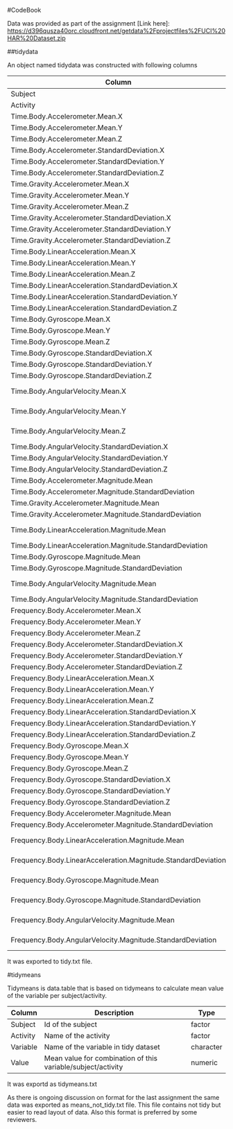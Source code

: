 #CodeBook

Data was provided as part of the assignment
[Link here]: https://d396qusza40orc.cloudfront.net/getdata%2Fprojectfiles%2FUCI%20HAR%20Dataset.zip


##tidydata

An object named tidydata was constructed with following columns

| Column | Original Variable |
|------------------------|-------------------------------------------------------------|
|Subject | |
|Activity | |
|Time.Body.Accelerometer.Mean.X | tBodyAcc-mean()-X |
|Time.Body.Accelerometer.Mean.Y | tBodyAcc-mean()-Y |
|Time.Body.Accelerometer.Mean.Z | tBodyAcc-mean()-Z |
|Time.Body.Accelerometer.StandardDeviation.X | tBodyAcc-std()-X |
|Time.Body.Accelerometer.StandardDeviation.Y | tBodyAcc-std()-Y |
|Time.Body.Accelerometer.StandardDeviation.Z | tBodyAcc-std()-Z |
|Time.Gravity.Accelerometer.Mean.X | tGravityAcc-mean()-X |
|Time.Gravity.Accelerometer.Mean.Y | tGravityAcc-mean()-Y |
|Time.Gravity.Accelerometer.Mean.Z | tGravityAcc-mean()-Z |
|Time.Gravity.Accelerometer.StandardDeviation.X | tGravityAcc-std()-X |
|Time.Gravity.Accelerometer.StandardDeviation.Y | tGravityAcc-std()-Y |
|Time.Gravity.Accelerometer.StandardDeviation.Z | tGravityAcc-std()-Z |
|Time.Body.LinearAcceleration.Mean.X | tBodyAccJerk-mean()-X |
|Time.Body.LinearAcceleration.Mean.Y | tBodyAccJerk-mean()-Y |
|Time.Body.LinearAcceleration.Mean.Z | tBodyAccJerk-mean()-Z |
|Time.Body.LinearAcceleration.StandardDeviation.X | tBodyAccJerk-std()-X |
|Time.Body.LinearAcceleration.StandardDeviation.Y | tBodyAccJerk-std()-Y |
|Time.Body.LinearAcceleration.StandardDeviation.Z | tBodyAccJerk-std()-Z |
|Time.Body.Gyroscope.Mean.X | tBodyGyro-mean()-X |
|Time.Body.Gyroscope.Mean.Y | tBodyGyro-mean()-Y |
|Time.Body.Gyroscope.Mean.Z | tBodyGyro-mean()-Z |
|Time.Body.Gyroscope.StandardDeviation.X | tBodyGyro-std()-X |
|Time.Body.Gyroscope.StandardDeviation.Y | tBodyGyro-std()-Y |
|Time.Body.Gyroscope.StandardDeviation.Z | tBodyGyro-std()-Z |
|Time.Body.AngularVelocity.Mean.X | tBodyGyroJerk-mean()-X |
|Time.Body.AngularVelocity.Mean.Y | tBodyGyroJerk-mean()-Y |
|Time.Body.AngularVelocity.Mean.Z | tBodyGyroJerk-mean()-Z |
|Time.Body.AngularVelocity.StandardDeviation.X | tBodyGyroJerk-std()-X |
|Time.Body.AngularVelocity.StandardDeviation.Y | tBodyGyroJerk-std()-Y |
|Time.Body.AngularVelocity.StandardDeviation.Z | tBodyGyroJerk-std()-Z |
|Time.Body.Accelerometer.Magnitude.Mean | tBodyAccMag-mean() |
|Time.Body.Accelerometer.Magnitude.StandardDeviation | tBodyAccMag-std() |
|Time.Gravity.Accelerometer.Magnitude.Mean | tGravityAccMag-mean() |
|Time.Gravity.Accelerometer.Magnitude.StandardDeviation | tGravityAccMag-std() |
|Time.Body.LinearAcceleration.Magnitude.Mean | tBodyAccJerkMag-mean() |
|Time.Body.LinearAcceleration.Magnitude.StandardDeviation | tBodyAccJerkMag-std() |
|Time.Body.Gyroscope.Magnitude.Mean | tBodyGyroMag-mean() |
|Time.Body.Gyroscope.Magnitude.StandardDeviation | tBodyGyroMag-std() |
|Time.Body.AngularVelocity.Magnitude.Mean | tBodyGyroJerkMag-mean() |
|Time.Body.AngularVelocity.Magnitude.StandardDeviation | tBodyGyroJerkMag-std() |
|Frequency.Body.Accelerometer.Mean.X | fBodyAcc-mean()-X |
|Frequency.Body.Accelerometer.Mean.Y | fBodyAcc-mean()-Y |
|Frequency.Body.Accelerometer.Mean.Z | fBodyAcc-mean()-Z |
|Frequency.Body.Accelerometer.StandardDeviation.X | fBodyAcc-std()-X |
|Frequency.Body.Accelerometer.StandardDeviation.Y | fBodyAcc-std()-Y |
|Frequency.Body.Accelerometer.StandardDeviation.Z | fBodyAcc-std()-Z |
|Frequency.Body.LinearAcceleration.Mean.X | fBodyAccJerk-mean()-X |
|Frequency.Body.LinearAcceleration.Mean.Y | fBodyAccJerk-mean()-Y |
|Frequency.Body.LinearAcceleration.Mean.Z | fBodyAccJerk-mean()-Z |
|Frequency.Body.LinearAcceleration.StandardDeviation.X | fBodyAccJerk-std()-X |
|Frequency.Body.LinearAcceleration.StandardDeviation.Y | fBodyAccJerk-std()-Y |
|Frequency.Body.LinearAcceleration.StandardDeviation.Z | fBodyAccJerk-std()-Z |
|Frequency.Body.Gyroscope.Mean.X | fBodyGyro-mean()-X |
|Frequency.Body.Gyroscope.Mean.Y | fBodyGyro-mean()-Y |
|Frequency.Body.Gyroscope.Mean.Z | fBodyGyro-mean()-Z |
|Frequency.Body.Gyroscope.StandardDeviation.X | fBodyGyro-std()-X |
|Frequency.Body.Gyroscope.StandardDeviation.Y | fBodyGyro-std()-Y |
|Frequency.Body.Gyroscope.StandardDeviation.Z | fBodyGyro-std()-Z |
|Frequency.Body.Accelerometer.Magnitude.Mean | fBodyAccMag-mean() |
|Frequency.Body.Accelerometer.Magnitude.StandardDeviation | fBodyAccMag-std() |
|Frequency.Body.LinearAcceleration.Magnitude.Mean | fBodyBodyAccJerkMag-mean() |
|Frequency.Body.LinearAcceleration.Magnitude.StandardDeviation | fBodyBodyAccJerkMag-std() |
|Frequency.Body.Gyroscope.Magnitude.Mean | fBodyBodyGyroMag-mean() |
|Frequency.Body.Gyroscope.Magnitude.StandardDeviation | fBodyBodyGyroMag-std() |
|Frequency.Body.AngularVelocity.Magnitude.Mean | fBodyBodyGyroJerkMag-mean() |
|Frequency.Body.AngularVelocity.Magnitude.StandardDeviation | fBodyBodyGyroJerkMag-std() |

It was exported to tidy.txt file.

#tidymeans

Tidymeans is data.table that is based on tidymeans to calculate mean value of the variable per subject/activity.

| Column | Description | Type |
|------------------------|---------------|----------------------------------------------|
|Subject |  Id of the subject | factor |
|Activity | Name of the activity | factor |
|Variable | Name of the variable in tidy dataset | character |
|Value | Mean value for combination of this variable/subject/activity | numeric |

It was exportd as tidymeans.txt

As there is ongoing discussion on format for the last assignment the same data was exported as means_not_tidy.txt file. 
This file contains not tidy but easier to read layout of data. Also this format is preferred by some reviewers.


